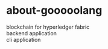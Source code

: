 # about-gooooolang

blockchain for hyperledger fabric <br>
backend application <br>
cli application
